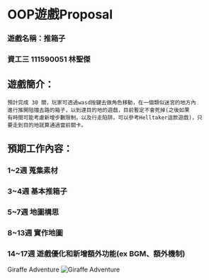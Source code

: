 # OOP遊戲Proposal

### 遊戲名稱：推箱子

### 資工三 111590051 林聖傑


## 遊戲簡介：

```
預計完成 30 關，玩家可透過wasd按鍵去做角色移動，在一個類似迷宮的地方內
進行推開阻擋去路的箱子，以到達目的地的遊戲，目前暫定不會死掉(之後如果
有時間可能考慮新增步數限制，以及行走陷阱，可以參考Helltaker這款遊戲)，只
要走到目的地就算通過當前關卡。
```

## 預期工作內容：

### 1~2週 蒐集素材

### 3~4週 基本推箱子

### 5~7週 地圖構思

### 8~13週 實作地圖

### 14~17週 遊戲優化和新增額外功能(ex BGM、額外機制)

Giraffe Adventure
![Giraffe Adventure](/Giraffe_Adventure.png)

